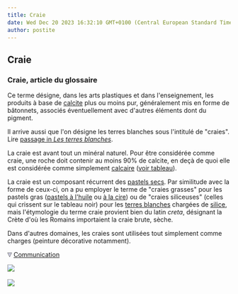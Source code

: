 ```yaml
---
title: Craie
date: Wed Dec 20 2023 16:32:10 GMT+0100 (Central European Standard Time)
author: postite
---
```


## Craie
### Craie, article du glossaire
 Ce terme désigne, dans les arts plastiques et dans l'enseignement, les produits à base de [calcite](calcite.html) plus ou moins pur, généralement mis en forme de bâtonnets, associés éventuellement avec d'autres éléments dont du pigment.

Il arrive aussi que l'on désigne les terres blanches sous l'intitulé de "craies". Lire [passage in _Les terres blanches_](terresblanches.html#craiemarbre).

La craie est avant tout un minéral naturel. Pour être considérée comme craie, une roche doit contenir au moins 90% de calcite, en deçà de quoi elle est considérée comme simplement [calcaire](calcaire.html) ([voir tableau](calcite.html#tableaucalcite)).

La craie est un composant récurrent des [pastels secs](pastelssecs.html). Par similitude avec la forme de ceux-ci, on a pu employer le terme de "craies grasses" pour les pastels gras ([pastels à l'huile](pastelsalhuile.html) ou [à la cire](pastelsalacire.html)) ou de "craies siliceuses" (celles qui crissent sur le tableau noir) pour les [terres blanches](terresblanches.html) chargées de [silice](silice.html), mais l'étymologie du terme craie provient bien du latin _creta_, désignant la Crète d'où les Romains importaient la craie brute, sèche.

Dans d'autres domaines, les craies sont utilisées tout simplement comme charges (peinture décorative notamment).



![](images/flechebas.gif) [Communication](http://www.artrealite.com/annonceurs.htm) 

[![](https://cbonvin.fr/sites/regie.artrealite.com/visuels/campagne1.png)](index-2.html#20131014)

![](https://cbonvin.fr/sites/regie.artrealite.com/visuels/campagne2.png)